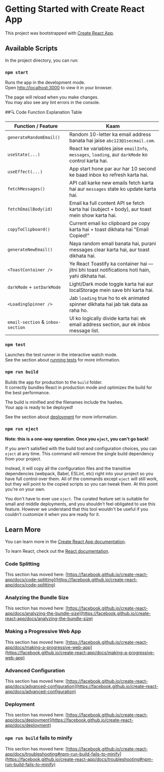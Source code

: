 # Getting Started with Create React App

This project was bootstrapped with [Create React App](https://github.com/facebook/create-react-app).

## Available Scripts

In the project directory, you can run:

### `npm start`

Runs the app in the development mode.\
Open [http://localhost:3000](http://localhost:3000) to view it in your browser.

The page will reload when you make changes.\
You may also see any lint errors in the console.

##🔍 Code Function Explanation Table

| **Function / Feature**            | **Kaam**                                                                        |
| --------------------------------- | ------------------------------------------------------------------------------------------------- |
| `generateRandomEmail()`           | Random 10-letter ka email address banata hai jaise `abc123@1secmail.com`.                         |
| `useState(...)`                   | React ke variables jaise `emailInfo`, `messages`, `loading`, aur `darkMode` ko control karta hai. |
| `useEffect(...)`                  | App start hone par aur har 10 second ke baad inbox ko refresh karta hai.                          |
| `fetchMessages()`                 | API call karke new emails fetch karta hai aur `messages` state ko update karta hai.               |
| `fetchEmailBody(id)`              | Email ka full content API se fetch karta hai (subject + body), aur toast mein show karta hai.     |
| `copyToClipboard()`               | Current email ko clipboard pe copy karta hai + toast dikhata hai "Email Copied!"                  |
| `generateNewEmail()`              | Naya random email banata hai, purani messages clear karta hai, aur toast dikhata hai.             |
| `<ToastContainer />`              | Ye React Toastify ka container hai — jitni bhi toast notifications hoti hain, yahi dikhata hai.   |
| `darkMode` + `setDarkMode`        | Light/Dark mode toggle karta hai aur localStorage mein save bhi karta hai.                        |
| `<LoadingSpinner />`              | Jab `loading` true ho to ek animated spinner dikhata hai jab tak data aa raha ho.                 |
| `email-section` & `inbox-section` | UI ko logically divide karta hai: ek email address section, aur ek inbox message list.            |



### `npm test`

Launches the test runner in the interactive watch mode.\
See the section about [running tests](https://facebook.github.io/create-react-app/docs/running-tests) for more information.

### `npm run build`

Builds the app for production to the `build` folder.\
It correctly bundles React in production mode and optimizes the build for the best performance.

The build is minified and the filenames include the hashes.\
Your app is ready to be deployed!

See the section about [deployment](https://facebook.github.io/create-react-app/docs/deployment) for more information.

### `npm run eject`

**Note: this is a one-way operation. Once you `eject`, you can't go back!**

If you aren't satisfied with the build tool and configuration choices, you can `eject` at any time. This command will remove the single build dependency from your project.

Instead, it will copy all the configuration files and the transitive dependencies (webpack, Babel, ESLint, etc) right into your project so you have full control over them. All of the commands except `eject` will still work, but they will point to the copied scripts so you can tweak them. At this point you're on your own.

You don't have to ever use `eject`. The curated feature set is suitable for small and middle deployments, and you shouldn't feel obligated to use this feature. However we understand that this tool wouldn't be useful if you couldn't customize it when you are ready for it.

## Learn More

You can learn more in the [Create React App documentation](https://facebook.github.io/create-react-app/docs/getting-started).

To learn React, check out the [React documentation](https://reactjs.org/).

### Code Splitting

This section has moved here: [https://facebook.github.io/create-react-app/docs/code-splitting](https://facebook.github.io/create-react-app/docs/code-splitting)

### Analyzing the Bundle Size

This section has moved here: [https://facebook.github.io/create-react-app/docs/analyzing-the-bundle-size](https://facebook.github.io/create-react-app/docs/analyzing-the-bundle-size)

### Making a Progressive Web App

This section has moved here: [https://facebook.github.io/create-react-app/docs/making-a-progressive-web-app](https://facebook.github.io/create-react-app/docs/making-a-progressive-web-app)

### Advanced Configuration

This section has moved here: [https://facebook.github.io/create-react-app/docs/advanced-configuration](https://facebook.github.io/create-react-app/docs/advanced-configuration)

### Deployment

This section has moved here: [https://facebook.github.io/create-react-app/docs/deployment](https://facebook.github.io/create-react-app/docs/deployment)

### `npm run build` fails to minify

This section has moved here: [https://facebook.github.io/create-react-app/docs/troubleshooting#npm-run-build-fails-to-minify](https://facebook.github.io/create-react-app/docs/troubleshooting#npm-run-build-fails-to-minify)
